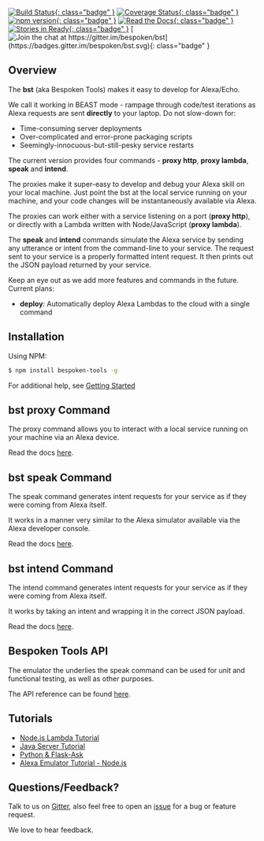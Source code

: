 [![Build Status](https://travis-ci.org/bespoken/bst.svg?branch=master){: class="badge" }](https://travis-ci.org/bespoken/bst) [![Coverage Status](https://coveralls.io/repos/github/bespoken/bst/badge.svg?branch=master){: class="badge" }](https://coveralls.io/github/bespoken/bst?branch=master) [![npm version](https://img.shields.io/npm/v/bespoken-tools.svg){: class="badge" }](https://www.npmjs.com/package/bespoken-tools) [![Read the Docs](https://img.shields.io/badge/docs-latest-brightgreen.svg?style=flat){: class="badge" }](http://docs.bespoken.tools/) [![Stories in Ready](https://badge.waffle.io/bespoken/bst.svg?label=ready&title=Ready){: class="badge" }](http://waffle.io/bespoken/bst) [![Join the chat at https://gitter.im/bespoken/bst](https://badges.gitter.im/bespoken/bst.svg){: class="badge" }](https://gitter.im/bespoken/bst?utm_source=badge&utm_medium=badge&utm_campaign=pr-badge&utm_content=badge)

## Overview
The **bst** (aka Bespoken Tools) makes it easy to develop for Alexa/Echo.  

We call it working in BEAST mode - rampage through code/test iterations as Alexa requests are sent **directly** to your laptop.
Do not slow-down for:  

* Time-consuming server deployments
* Over-complicated and error-prone packaging scripts
* Seemingly-innocuous-but-still-pesky service restarts

The current version provides four commands - **proxy http**, **proxy lambda**, **speak** and **intend**.

The proxies make it super-easy to develop and debug your Alexa skill on your local machine.
Just point the bst at the local service running on your machine, and your code changes will be instantaneously available via Alexa.  

The proxies can work either with a service listening on a port (**proxy http**), or directly with a Lambda written with Node/JavaScript (**proxy lambda**).

The **speak** and **intend** commands simulate the Alexa service by sending any utterance or intent from the command-line to your service. 
The request sent to your service is a properly formatted intent request. 
It then prints out the JSON payload returned by your service.

Keep an eye out as we add more features and commands in the future. Current plans:  
- **deploy**: Automatically deploy Alexa Lambdas to the cloud with a single command

## Installation

Using NPM:

```bash
$ npm install bespoken-tools -g
```

For additional help, see [Getting Started](/getting_started)

## bst proxy Command

The proxy command allows you to interact with a local service running on your machine via an Alexa device.  

Read the docs [here](/commands/proxy).

## bst speak Command

The speak command generates intent requests for your service as if they were coming from Alexa itself.

It works in a manner very similar to the Alexa simulator available via the Alexa developer console.  

Read the docs [here](/commands/speak).

## bst intend Command

The intend command generates intent requests for your service as if they were coming from Alexa itself.
 
It works by taking an intent and wrapping it in the correct JSON payload.  

Read the docs [here](/commands/intend).

## Bespoken Tools API

The emulator the underlies the speak command can be used for unit and functional testing,
as well as other purposes.

The API reference can be found [here](http://docs.bespoken.tools/en/latest/api). 

## Tutorials

* [Node.js Lambda Tutorial](/tutorials/tutorial_lambda_nodejs)
* [Java Server Tutorial](/tutorials/tutorial_local_server_java)
* [Python & Flask-Ask](/tutorials/tutorial_flask_ask_python)
* [Alexa Emulator Tutorial - Node.js](/tutorials/tutorial_bst_emulator_nodejs)

## Questions/Feedback?

Talk to us on [Gitter](https://gitter.im/bespoken/bst), also feel free to open an [issue](https://github.com/bespoken/bst/issues/new) for a bug or feature request.

We love to hear feedback.
